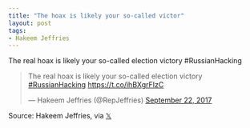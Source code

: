 ```yaml
---
title: "The hoax is likely your so-called victor"
layout: post
tags:
- Hakeem Jeffries
---
```


The real hoax is likely your so-called election victory #RussianHacking

<blockquote class="twitter-tweet"><p lang="en" dir="ltr">The real hoax is likely your so-called election victory <a href="https://twitter.com/hashtag/RussianHacking?src=hash&amp;ref_src=twsrc%5Etfw">#RussianHacking</a> <a href="https://t.co/ihBXgrFIzC">https://t.co/ihBXgrFIzC</a></p>&mdash; Hakeem Jeffries (@RepJeffries) <a href="https://twitter.com/RepJeffries/status/911236275679694849?ref_src=twsrc%5Etfw">September 22, 2017</a></blockquote> <script async src="https://platform.twitter.com/widgets.js" charset="utf-8"></script>

Source: Hakeem Jeffries, via [𝕏](https://x.com)
